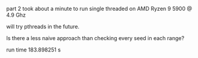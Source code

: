 part 2 took about a minute to run single threaded on AMD Ryzen 9 5900 @ 4.9 Ghz

will try pthreads in the future.

Is there a less naive approach than checking every seed in each range?

run time 183.898251 s

